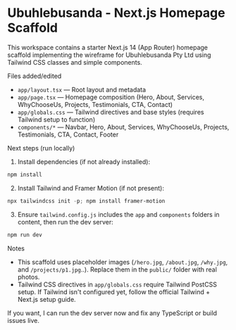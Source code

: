 # Ubuhlebusanda - Next.js Homepage Scaffold

This workspace contains a starter Next.js 14 (App Router) homepage scaffold implementing the wireframe for Ubuhlebusanda Pty Ltd using Tailwind CSS classes and simple components.

Files added/edited
- `app/layout.tsx` — Root layout and metadata
- `app/page.tsx` — Homepage composition (Hero, About, Services, WhyChooseUs, Projects, Testimonials, CTA, Contact)
- `app/globals.css` — Tailwind directives and base styles (requires Tailwind setup to function)
- `components/*` — Navbar, Hero, About, Services, WhyChooseUs, Projects, Testimonials, CTA, Contact, Footer

Next steps (run locally)

1. Install dependencies (if not already installed):

```powershell
npm install
```

2. Install Tailwind and Framer Motion (if not present):

```powershell
npx tailwindcss init -p; npm install framer-motion
```

3. Ensure `tailwind.config.js` includes the `app` and `components` folders in content, then run the dev server:

```powershell
npm run dev
```

Notes
- This scaffold uses placeholder images (`/hero.jpg`, `/about.jpg`, `/why.jpg`, and `/projects/p1.jpg`..). Replace them in the `public/` folder with real photos.
- Tailwind CSS directives in `app/globals.css` require Tailwind PostCSS setup. If Tailwind isn't configured yet, follow the official Tailwind + Next.js setup guide.

If you want, I can run the dev server now and fix any TypeScript or build issues live.
